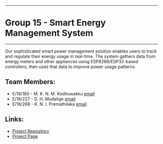 ___
# Group 15 - Smart Energy Management System
___
Our sophisticated smart power management solution enables users to track and regulate their energy usage in real-time. The system gathers data from energy meters and other appliances using ESP8266/ESP32-based controllers, then uses that data to improve power usage patterns.


## Team Members:
-  E/18/180 - M. K. N. M. Kodituwakku [email](mailto:e18180@eng.pdn.ac.lk)
-  E/18/227 - D. H. Mudalige [email](mailto:e18227@eng.pdn.ac.lk)
-  E/18/266 - K. N. I. Premathilaka [email](mailto:e18266@eng.pdn.ac.lk)

## Links:
- [Project Repository](https://github.com/cepdnaclk/e18-CO326-Smart-Energy-Management-System)
- [Project Page](https://cepdnaclk.github.io/e18-CO326-Smart-Energy-Management-System/)

